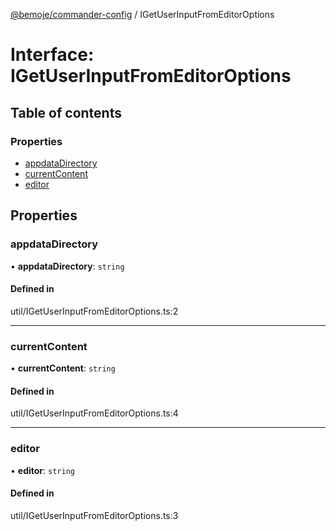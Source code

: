 [@bemoje/commander-config](/docs/md/index.md) / IGetUserInputFromEditorOptions

# Interface: IGetUserInputFromEditorOptions

## Table of contents

### Properties

- [appdataDirectory](/docs/md/interfaces/IGetUserInputFromEditorOptions.md#appdatadirectory)
- [currentContent](/docs/md/interfaces/IGetUserInputFromEditorOptions.md#currentcontent)
- [editor](/docs/md/interfaces/IGetUserInputFromEditorOptions.md#editor)

## Properties

### appdataDirectory

• **appdataDirectory**: `string`

#### Defined in

util/IGetUserInputFromEditorOptions.ts:2

___

### currentContent

• **currentContent**: `string`

#### Defined in

util/IGetUserInputFromEditorOptions.ts:4

___

### editor

• **editor**: `string`

#### Defined in

util/IGetUserInputFromEditorOptions.ts:3
